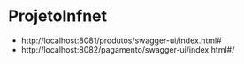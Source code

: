 # ProjetoInfnet

- http://localhost:8081/produtos/swagger-ui/index.html#
- http://localhost:8082/pagamento/swagger-ui/index.html#/
